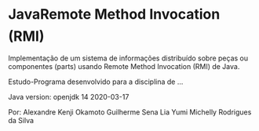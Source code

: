 # JavaRemote Method Invocation (RMI)

Implementação de um sistema de informações distribuído sobre peças ou componentes (parts) usando Remote Method Invocation (RMI) de Java.

Estudo-Programa desenvolvido para a disciplina de ...

Java version:
    openjdk 14 2020-03-17


Por: 
Alexandre Kenji Okamoto
Guilherme Sena
Lia Yumi
Michelly Rodrigues da Silva